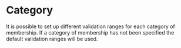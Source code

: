 # Category

It is possible to set up different validation ranges for each category
of membership. If a category of membership has not been specified the
default validation ranges will be used.
